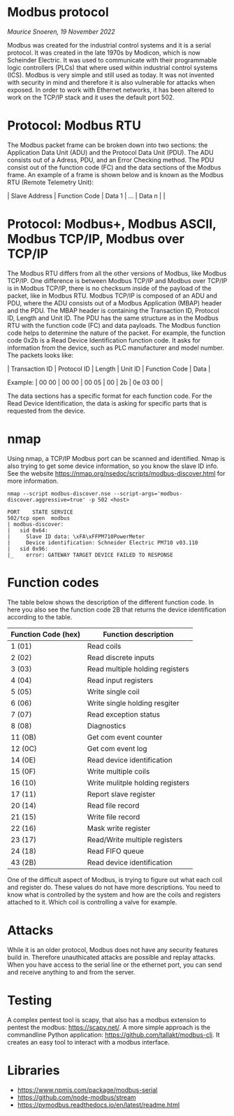 # Modbus protocol
_Maurice Snoeren, 19 November 2022_

Modbus was created for the industrial control systems and it is a serial protocol. It was created in the late 1970s by Modicon, which is now Scheinder Electric. It was used to communicate with their programmable logic controllers (PLCs) that where used within industrial control systems (ICS). Modbus is very simple and still used as today. It was not invented with security in mind and therefore it is also vulnerable for attacks when exposed. In order to work with Ethernet networks, it has been altered to work on the TCP/IP stack and it uses the default port 502.

# Protocol: Modbus RTU
The Modbus packet frame can be broken down into two sections: the Application Data Unit (ADU) and the Protocol Data Unit (PDU). The ADU consists out of a Adress, PDU, and an Error Checking method. The PDU consist out of the function code (FC) and the data sections of the Modbus frame. An example of a frame is shown below and is known as the Modbus RTU (Remote Telemetry Unit):

| Slave Address | Function Code | Data 1 | ... | Data n | |

# Protocol: Modbus+, Modbus ASCII, Modbus TCP/IP, Modbus over TCP/IP
The Modbus RTU differs from all the other versions of Modbus, like Modbus TCP/IP. One difference is between Modbus TCP/IP and Modbus over TCP/IP is in Modbus TCP/IP, there is no checksum inside of the payload of the packet, like in Modbus RTU. Modbus TCP/IP is composed of an ADU and PDU, where the ADU consists out of a Modbus Application (MBAP) header and the PDU. The MBAP header is containing the Transaction ID, Protocol ID, Length and Unit ID. The PDU has the same structure as in the Modbus RTU with the function code (FC) and data payloads. The Modbus function code helps to determine the nature of the packet. For example, the function code 0x2b is a Read Device Identification function code. It asks for information from the device, such as PLC manufacturer and model number. The packets looks like:

| Transaction ID | Protocol ID | Length | Unit ID | Function Code | Data |

Example: | 00 00 | 00 00 | 00 05 | 00 | 2b | 0e 03 00 |

The data sections has a specific format for each function code. For the Read Device Identification, the data is asking for specific parts that is requested from the device.

# nmap
Using nmap, a TCP/IP Modbus port can be scanned and identified. Nmap is also trying to get some device information, so you know the slave ID info. See the website https://nmap.org/nsedoc/scripts/modbus-discover.html for more information. 

```
nmap --script modbus-discover.nse --script-args='modbus-discover.aggressive=true' -p 502 <host>

PORT    STATE SERVICE
502/tcp open  modbus
| modbus-discover:
|   sid 0x64:
|     Slave ID data: \xFA\xFFPM710PowerMeter
|     Device identification: Schneider Electric PM710 v03.110
|   sid 0x96:
|_    error: GATEWAY TARGET DEVICE FAILED TO RESPONSE
```

# Function codes
The table below shows the description of the different function code. In here you also see the function code 2B that returns the device identification according to the table.

| Function Code (hex) | Function description            |
|---------------------|---------------------------------|
| 1  (01)             | Read coils                      |
| 2  (02)             | Read discrete inputs            |
| 3  (03)             | Read multiple holding registers |
| 4  (04)             | Read input registers            |
| 5  (05)             | Write single coil               |
| 6  (06)             | Write single holding resgiter   |
| 7  (07)             | Read exception status           |
| 8  (08)             | Diagnostics                     |
| 11 (0B)             | Get com event counter           |
| 12 (0C)             | Get com event log               |
| 14 (0E)             | Read device identification      |
| 15 (0F)             | Write multiple coils            |
| 16 (10)             | Write mulitple holding registers|
| 17 (11)             | Report slave register           |
| 20 (14)             | Read file record                |
| 21 (15)             | Write file record               |
| 22 (16)             | Mask write register             |
| 23 (17)             | Read/Write multiple registers   |
| 24 (18)             | Read FIFO queue                 |
| 43 (2B)             | Read device identification      |

One of the difficult aspect of Modbus, is trying to figure out what each coil and register do. These values do not have more descriptions. You need to know what is controlled by the system and how are the coils and registers attached to it. Which coil is controlling a valve for example. 

# Attacks
While it is an older protocol, Modbus does not have any security features build in. Therefore unauthicated attacks are possible and replay attacks. When you have access to the serial line or the ethernet port, you can send and receive anything to and from the server. 

# Testing
A complex pentest tool is scapy, that also has a modbus extension to pentest the modbus: https://scapy.net/. A more simple approach is the commandline Python application: https://github.com/tallakt/modbus-cli. It creates an easy tool to interact with a modbus interface. 

# Libraries
- https://www.npmjs.com/package/modbus-serial
- https://github.com/node-modbus/stream
- https://pymodbus.readthedocs.io/en/latest/readme.html

